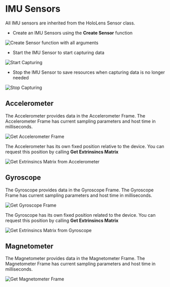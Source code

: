 # IMU Sensors

All IMU sensors are inherited from the HoloLens Sensor class. 

- Create an IMU Sensors using the **Create Sensor** function

![Create Sensor function with all arguments](images/create-sensor.png)

- Start the IMU Sensor to start capturing data

![Start Capturing](images/start-capturing.png)

- Stop the IMU Sensor to save resources when capturing data is no longer needed

![Stop Capturing](images/stop-capturing.png)

## Accelerometer

The Accelerometer provides data in the Accelerometer Frame. The Accelerometer Frame has current sampling parameters and host time in milliseconds.

![Get Accelerometer Frame](images/accelerometer.png)

The Accelerometer has its own fixed position relative to the device. You can request this position by calling **Get Extrinsincs Matrix**

![Get Extrinsincs Matrix from Accelerometer](images/accel-matrix.png)

## Gyroscope

The Gyroscope provides data in the Gyroscope Frame. The Gyroscope Frame has current sampling parameters and host time in milliseconds.

![Get Gyroscope Frame](images/gyroscope.png)

The Gyroscope has its own fixed position related to the device. You can request this position by calling **Get Extrinsincs Matrix**

![Get Extrinsincs Matrix from Gyroscope](images/gyro-matrix.png)

## Magnetometer

The Magnetometer provides data in the Magnetometer Frame. The Magnetometer Frame has current sampling parameters and host time in milliseconds.

![Get Magnetometer Frame](images/magnetometer.png)

